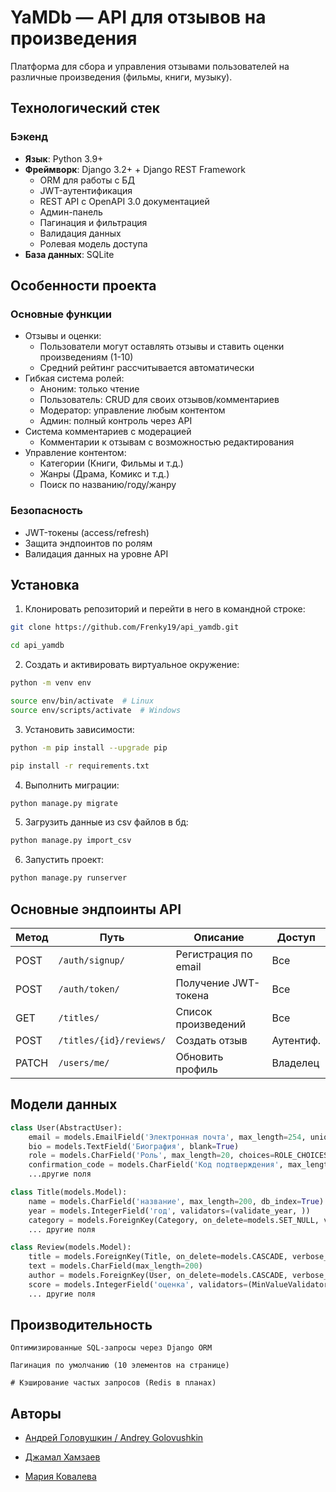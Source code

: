 # YaMDb — API для отзывов на произведения

Платформа для сбора и управления отзывами пользователей на различные произведения (фильмы, книги, музыку).

## Технологический стек

### Бэкенд
- **Язык**: Python 3.9+
- **Фреймворк**: Django 3.2+ + Django REST Framework
  - ORM для работы с БД
  - JWT-аутентификация
  - REST API с OpenAPI 3.0 документацией
  - Админ-панель
  - Пагинация и фильтрация
  - Валидация данных
  - Ролевая модель доступа
- **База данных**: SQLite

## Особенности проекта

### Основные функции
- Отзывы и оценки:
  - Пользователи могут оставлять отзывы и ставить оценки произведениям (1-10)
  - Средний рейтинг рассчитывается автоматически
- Гибкая система ролей:
  - Аноним: только чтение
  - Пользователь: CRUD для своих отзывов/комментариев
  - Модератор: управление любым контентом
  - Админ: полный контроль через API
- Система комментариев с модерацией
  - Комментарии к отзывам с возможностью редактирования
- Управление контентом:
  - Категории (Книги, Фильмы и т.д.)
  - Жанры (Драма, Комикс и т.д.)
  - Поиск по названию/году/жанру

### Безопасность
- JWT-токены (access/refresh)
- Защита эндпоинтов по ролям
- Валидация данных на уровне API

## Установка

1. Клонировать репозиторий и перейти в него в командной строке:

```bash
git clone https://github.com/Frenky19/api_yamdb.git
```
```bash
cd api_yamdb
```

2. Создать и активировать виртуальное окружение:

```bash
python -m venv env
```
```bash
source env/bin/activate  # Linux
source env/scripts/activate  # Windows
```

3. Установить зависимости:

```bash
python -m pip install --upgrade pip
```
```bash
pip install -r requirements.txt
```

4. Выполнить миграции:

```bash
python manage.py migrate
```

5. Загрузить данные из csv файлов в бд:

```bash
python manage.py import_csv
```

6. Запустить проект:

```bash
python manage.py runserver
```

## Основные эндпоинты API


| Метод  | Путь                   | Описание                     | Доступ         |
|--------|------------------------|------------------------------|----------------|
| POST   | `/auth/signup/`        | Регистрация по email         | Все            |
| POST   | `/auth/token/`         | Получение JWT-токена         | Все            |
| GET    | `/titles/`             | Список произведений          | Все            |
| POST   | `/titles/{id}/reviews/`| Создать отзыв                | Аутентиф.      |
| PATCH  | `/users/me/`           | Обновить профиль             | Владелец       |

## Модели данных

```python
class User(AbstractUser):
    email = models.EmailField('Электронная почта', max_length=254, unique=True)
    bio = models.TextField('Биография', blank=True)
    role = models.CharField('Роль', max_length=20, choices=ROLE_CHOICES, default='user')
    confirmation_code = models.CharField('Код подтверждения', max_length=16, blank=True)
    ...другие поля

class Title(models.Model):
    name = models.CharField('название', max_length=200, db_index=True)
    year = models.IntegerField('год', validators=(validate_year, ))
    category = models.ForeignKey(Category, on_delete=models.SET_NULL, verbose_name='категория', null=True, blank=True)
    ... другие поля

class Review(models.Model):
    title = models.ForeignKey(Title, on_delete=models.CASCADE, verbose_name='произведение')
    text = models.CharField(max_length=200)
    author = models.ForeignKey(User, on_delete=models.CASCADE, verbose_name='автор', null=True)
    score = models.IntegerField('оценка', validators=(MinValueValidator(1), MaxValueValidator(10))),
    ... другие поля
```

## Производительность

    Оптимизированные SQL-запросы через Django ORM

    Пагинация по умолчанию (10 элементов на странице)

    # Кэширование частых запросов (Redis в планах)

## Авторы
- [Андрей Головушкин / Andrey Golovushkin](https://github.com/Frenky19)

- [Джамал Хамзаев](https://github.com/khamzaev)

- [Мария Ковалева](https://github.com/Mary-Kovaleva)